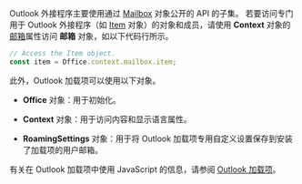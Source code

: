 Outlook 外接程序主要使用通过 [Mailbox](/javascript/api/outlook/office.mailbox) 对象公开的 API 的子集。 若要访问专门用于 Outlook 外接程序（如 [Item](/javascript/api/outlook/office.item) 对象）的对象和成员，请使用 **Context** 对象的 [邮箱](/javascript/api/office/office.context#office-office-context-mailbox-member)属性访问 **邮箱** 对象，如以下代码行所示。

```js
// Access the Item object.
const item = Office.context.mailbox.item;
```

此外，Outlook 加载项可以使用以下对象。

- **Office** 对象：用于初始化。

- **Context** 对象：用于访问内容和显示语言属性。

- **RoamingSettings** 对象：用于将 Outlook 加载项专用自定义设置保存到安装了加载项的用户邮箱。

有关在 Outlook 加载项中使用 JavaScript 的信息，请参阅 [Outlook 加载项](../outlook/outlook-add-ins-overview.md)。
